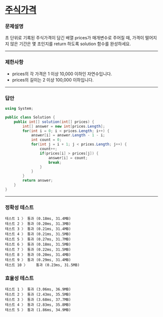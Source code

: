 # <a href="https://school.programmers.co.kr/learn/courses/30/lessons/42584">주식가격</a>

### 문제설명

초 단위로 기록된 주식가격이 담긴 배열 prices가 매개변수로 주어질 때, 가격이 떨어지지 않은 기간은 몇 초인지를 return 하도록 solution 함수를 완성하세요.

***

### 제한사항

 - prices의 각 가격은 1 이상 10,000 이하인 자연수입니다.
 - prices의 길이는 2 이상 100,000 이하입니다.

***

### 답안
``` csharp
using System;

public class Solution {
    public int[] solution(int[] prices) {
        int[] answer = new int[prices.Length];
        for(int i = 0; i < prices.Length; i++) {
            answer[i] = answer.Length - 1 - i;
            int count = 0;
            for(int j = i + 1; j < prices.Length; j++) {
                count++;
                if(prices[i] > prices[j]) {
                    answer[i] = count;
                    break;
                }
            }
        }
        return answer;
    }
}
```

***

### 정확성 테스트
```
테스트 1 〉	통과 (0.18ms, 31.4MB)
테스트 2 〉	통과 (0.20ms, 31.3MB)
테스트 3 〉	통과 (0.21ms, 31.4MB)
테스트 4 〉	통과 (0.21ms, 31.5MB)
테스트 5 〉	통과 (0.27ms, 31.7MB)
테스트 6 〉	통과 (0.18ms, 31.5MB)
테스트 7 〉	통과 (0.22ms, 31.5MB)
테스트 8 〉	통과 (0.20ms, 31.4MB)
테스트 9 〉	통과 (0.29ms, 31.4MB)
테스트 10 〉	통과 (0.23ms, 31.5MB)
```

### 효율성 테스트
```
테스트 1 〉	통과 (3.06ms, 36.9MB)
테스트 2 〉	통과 (2.43ms, 35.5MB)
테스트 3 〉	통과 (3.68ms, 37.7MB)
테스트 4 〉	통과 (2.83ms, 35.8MB)
테스트 5 〉	통과 (1.86ms, 34.9MB)
```